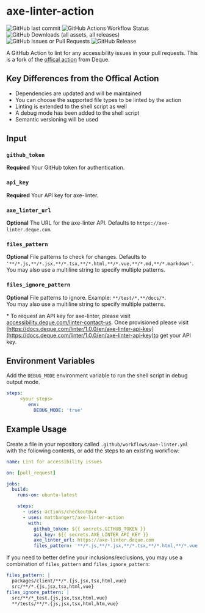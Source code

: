# axe-linter-action

![GitHub last commit](https://img.shields.io/github/last-commit/mattbangert/axe-linter-action) ![GitHub Actions Workflow Status](https://img.shields.io/github/actions/workflow/status/mattbangert/axe-linter-action/lint-test.yml) ![GitHub Downloads (all assets, all releases)](https://img.shields.io/github/downloads/mattbangert/axe-linter-action/total) ![GitHub Issues or Pull Requests](https://img.shields.io/github/issues/mattbangert/axe-linter-action) ![GitHub Release](https://img.shields.io/github/v/release/mattbangert/axe-linter-action)

A GitHub Action to lint for any accessibility issues in your pull requests. This is a fork of the [offical action](https://github.com/dequelabs/axe-linter-action) from Deque.

## Key Differences from the Offical Action

- Dependencies are updated and will be maintained
- You can choose the supported file types to be linted by the action
- Linting is extended to the shell script as well
- A debug mode has been added to the shell script
- Semantic versioning will be used

## Input

### `github_token`

**Required** Your GitHub token for authentication.

### `api_key`

**Required** Your API key for axe-linter.

### `axe_linter_url`

**Optional** The URL for the axe-linter API. Defaults to `https://axe-linter.deque.com`.

### `files_pattern`

**Optional** File patterns to check for changes. Defaults to `'**/*.js,**/*.jsx,**/*.tsx,**/*.html,**/*.vue,**/*.md,**/*.markdown'`.\
You may also use a multiline string to specify multiple patterns.

### `files_ignore_pattern`

**Optional** File patterns to ignore. Example: `**/test/*,**/docs/*`.\
You may also use a multiline string to specify multiple patterns.

\* To request an API key for axe-linter, please visit [accessibility.deque.com/linter-contact-us](https://accessibility.deque.com/linter-contact-us). Once provisioned please visit [https://docs.deque.com/linter/1.0.0/en/axe-linter-api-key](https://docs.deque.com/linter/1.0.0/en/axe-linter-api-key)to get your API key.

## Environment Variables

Add the `DEBUG_MODE` environment variable to run the shell script in debug output mode.

```yaml
steps:
     <your steps>
        env:
          DEBUG_MODE: 'true'
```

## Example Usage

Create a file in your repository called `.github/workflows/axe-linter.yml` with the following contents, or add the steps to an existing workflow:

```yaml
name: Lint for accessibility issues

on: [pull_request]

jobs:
  build:
    runs-on: ubuntu-latest

    steps:
      - uses: actions/checkout@v4
      - uses: mattbangert/axe-linter-action
        with:
          github_token: ${{ secrets.GITHUB_TOKEN }}
          api_key: ${{ secrets.AXE_LINTER_API_KEY }}
          axe_linter_url: https://axe-linter.deque.com
          files_pattern: '**/*.js,**/*.jsx,**/*.tsx,**/*.html,**/*.vue,**/*.md,**/*.markdown'
```

If you need to better define your inclusions/exclusions, you may use a combination of `files_pattern` and `files_ignore_pattern`:

```yaml
files_pattern: |
  packages/client/**/*.{js,jsx,tsx,html,vue}
  src/**/*.{js,jsx,tsx,html,vue}
files_ignore_pattern: |
  src/**/*_test.{js,jsx,tsx,html,vue}
  **/tests/**/*.{js,jsx,tsx,html,htm,vue}
```
